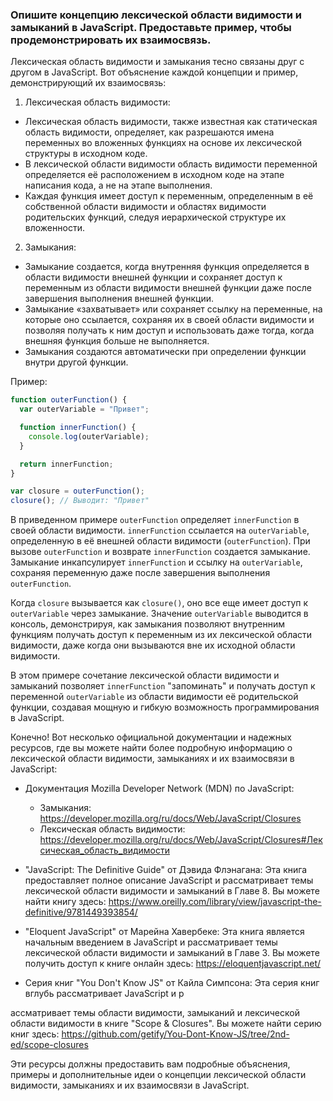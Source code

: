 ### Опишите концепцию лексической области видимости и замыканий в JavaScript. Предоставьте пример, чтобы продемонстрировать их взаимосвязь.

Лексическая область видимости и замыкания тесно связаны друг с другом в JavaScript. Вот объяснение каждой концепции и пример, демонстрирующий их взаимосвязь:

1. Лексическая область видимости:
- Лексическая область видимости, также известная как статическая область видимости, определяет, как разрешаются имена переменных во вложенных функциях на основе их лексической структуры в исходном коде.
- В лексической области видимости область видимости переменной определяется её расположением в исходном коде на этапе написания кода, а не на этапе выполнения.
- Каждая функция имеет доступ к переменным, определенным в её собственной области видимости и областях видимости родительских функций, следуя иерархической структуре их вложенности.

2. Замыкания:
- Замыкание создается, когда внутренняя функция определяется в области видимости внешней функции и сохраняет доступ к переменным из области видимости внешней функции даже после завершения выполнения внешней функции.
- Замыкание «захватывает» или сохраняет ссылку на переменные, на которые оно ссылается, сохраняя их в своей области видимости и позволяя получать к ним доступ и использовать даже тогда, когда внешняя функция больше не выполняется.
- Замыкания создаются автоматически при определении функции внутри другой функции.

Пример:

```javascript
function outerFunction() {
  var outerVariable = "Привет";

  function innerFunction() {
    console.log(outerVariable);
  }

  return innerFunction;
}

var closure = outerFunction();
closure(); // Выводит: "Привет"
```

В приведенном примере `outerFunction` определяет `innerFunction` в своей области видимости. `innerFunction` ссылается на `outerVariable`, определенную в её внешней области видимости (`outerFunction`). При вызове `outerFunction` и возврате `innerFunction` создается замыкание. Замыкание инкапсулирует `innerFunction` и ссылку на `outerVariable`, сохраняя переменную даже после завершения выполнения `outerFunction`.

Когда `closure` вызывается как `closure()`, оно все еще имеет доступ к `outerVariable` через замыкание. Значение `outerVariable` выводится в консоль, демонстрируя, как замыкания позволяют внутренним функциям получать доступ к переменным из их лексической области видимости, даже когда они вызываются вне их исходной области видимости.

В этом примере сочетание лексической области видимости и замыканий позволяет `innerFunction` "запоминать" и получать доступ к переменной `outerVariable` из области видимости её родительской функции, создавая мощную и гибкую возможность программирования в JavaScript.

Конечно! Вот несколько официальной документации и надежных ресурсов, где вы можете найти более подробную информацию о лексической области видимости, замыканиях и их взаимосвязи в JavaScript:

- Документация Mozilla Developer Network (MDN) по JavaScript:
  - Замыкания: https://developer.mozilla.org/ru/docs/Web/JavaScript/Closures
  - Лексическая область видимости: https://developer.mozilla.org/ru/docs/Web/JavaScript/Closures#Лексическая_область_видимости

- "JavaScript: The Definitive Guide" от Дэвида Флэнагана: Эта книга предоставляет полное описание JavaScript и рассматривает темы лексической области видимости и замыканий в Главе 8. Вы можете найти книгу здесь: https://www.oreilly.com/library/view/javascript-the-definitive/9781449393854/

- "Eloquent JavaScript" от Марейна Хавербеке: Эта книга является начальным введением в JavaScript и рассматривает темы лексической области видимости и замыканий в Главе 3. Вы можете получить доступ к книге онлайн здесь: https://eloquentjavascript.net/

- Серия книг "You Don't Know JS" от Кайла Симпсона: Эта серия книг вглубь рассматривает JavaScript и р

ассматривает темы области видимости, замыканий и лексической области видимости в книге "Scope & Closures". Вы можете найти серию книг здесь: https://github.com/getify/You-Dont-Know-JS/tree/2nd-ed/scope-closures

Эти ресурсы должны предоставить вам подробные объяснения, примеры и дополнительные идеи о концепции лексической области видимости, замыканиях и их взаимосвязи в JavaScript.
